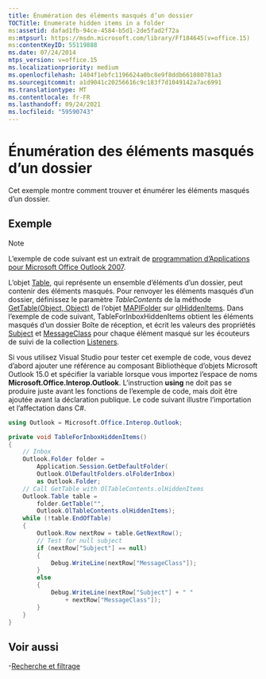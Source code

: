 ```yaml
---
title: Énumération des éléments masqués d’un dossier
TOCTitle: Enumerate hidden items in a folder
ms:assetid: dafad1fb-94ce-4584-b5d1-2de5fad2f72a
ms:mtpsurl: https://msdn.microsoft.com/library/Ff184645(v=office.15)
ms:contentKeyID: 55119888
ms.date: 07/24/2014
mtps_version: v=office.15
ms.localizationpriority: medium
ms.openlocfilehash: 1404f1ebfc1196624a0bc8e9f8ddb661080781a3
ms.sourcegitcommit: a1d9041c20256616c9c183f7d1049142a7ac6991
ms.translationtype: MT
ms.contentlocale: fr-FR
ms.lasthandoff: 09/24/2021
ms.locfileid: "59590743"
---
```

# <a name="enumerate-hidden-items-in-a-folder"></a>Énumération des éléments masqués d’un dossier

Cet exemple montre comment trouver et énumérer les éléments masqués d’un dossier.

## <a name="example"></a>Exemple

> [!NOTE] 
> L’exemple de code suivant est un extrait de [programmation d’Applications pour Microsoft Office Outlook 2007](https://www.amazon.com/gp/product/0735622493?ie=UTF8&tag=msmsdn-20&linkCode=as2&camp=1789&creative=9325&creativeASIN=0735622493).

L’objet [Table](https://msdn.microsoft.com/library/bb652856\(v=office.15\)), qui représente un ensemble d’éléments d’un dossier, peut contenir des éléments masqués. Pour renvoyer les éléments masqués d’un dossier, définissez le paramètre *TableContents* de la méthode [GetTable(Object, Object)](https://msdn.microsoft.com/library/bb612592\(v=office.15\)) de l’objet [MAPIFolder](https://msdn.microsoft.com/library/bb624369\(v=office.15\)) sur [olHiddenItems](https://msdn.microsoft.com/library/bb622801\(v=office.15\)). Dans l’exemple de code suivant, TableForInboxHiddenItems obtient les éléments masqués d’un dossier Boîte de réception, et écrit les valeurs des propriétés [Subject](https://msdn.microsoft.com/library/bb611353\(v=office.15\)) et [MessageClass](https://msdn.microsoft.com/library/bb645845\(v=office.15\)) pour chaque élément masqué sur les écouteurs de suivi de la collection [Listeners](https://msdn.microsoft.com/library/system.diagnostics.debug.listeners.aspx).

Si vous utilisez Visual Studio pour tester cet exemple de code, vous devez d’abord ajouter une référence au composant Bibliothèque d’objets Microsoft Outlook 15.0 et spécifier la variable lorsque vous importez l’espace de noms **Microsoft.Office.Interop.Outlook**. L’instruction **using** ne doit pas se produire juste avant les fonctions de l’exemple de code, mais doit être ajoutée avant la déclaration publique. Le code suivant illustre l’importation et l’affectation dans C\#.

```csharp
using Outlook = Microsoft.Office.Interop.Outlook;
```


```csharp
private void TableForInboxHiddenItems()
{
    // Inbox
    Outlook.Folder folder =
        Application.Session.GetDefaultFolder(
        Outlook.OlDefaultFolders.olFolderInbox)
        as Outlook.Folder;
    // Call GetTable with OlTableContents.olHiddenItems
    Outlook.Table table =
        folder.GetTable("",
        Outlook.OlTableContents.olHiddenItems);
    while (!table.EndOfTable)
    {
        Outlook.Row nextRow = table.GetNextRow();
        // Test for null subject
        if (nextRow["Subject"] == null)
        {
            Debug.WriteLine(nextRow["MessageClass"]);
        }
        else
        {
            Debug.WriteLine(nextRow["Subject"] + " "
                + nextRow["MessageClass"]);
        }
    }
}
```

## <a name="see-also"></a>Voir aussi

-[Recherche et filtrage](search-and-filter.md)

